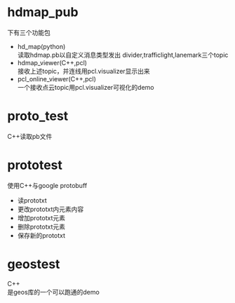 # hdmap_pub
下有三个功能包
* hd_map(python)  
读取hdmap.pb以自定义消息类型发出   	divider,trafficlight,lanemark三个topic  
* hdmap_viewer(C++,pcl)  
接收上述topic，并连线用pcl.visualizer显示出来  
* pcl_online_viewer(C++,pcl)  
一个接收点云topic用pcl.visualizer可视化的demo
# proto_test
C++读取pb文件
# prototest
使用C++与google protobuff
* 读prototxt
* 更改prototxt内元素内容
* 增加prototxt元素
* 删除prototxt元素
* 保存新的prototxt
# geostest
C++   
是geos库的一个可以跑通的demo

